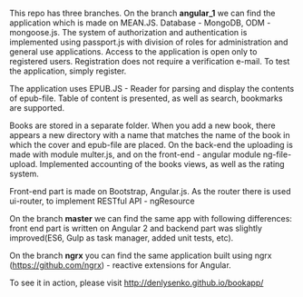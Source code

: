 This repo has three branches. On the branch **angular_1** we can find the application which is made on MEAN.JS. Database - MongoDB, ODM - mongoose.js. The system of authorization and authentication is implemented using passport.js with division of roles for administration and general use applications. Access to the application is open only to registered users. Registration does not require a verification e-mail. To test the application, simply register.

The application uses EPUB.JS - Reader for parsing and display the contents of epub-file. Table of content is presented, as well as search, bookmarks are supported.

Books are stored in a separate folder. When you add a new book, there appears a new directory with a name that matches the name of the book in which the cover and epub-file are placed. On the back-end the uploading is made with module multer.js, and on the front-end - angular module ng-file-upload. Implemented accounting of the books views, as well as the rating system.

Front-end part is made on Bootstrap, Angular.js. As the router there is used ui-router, to implement RESTful API - ngResource

On the branch **master** we can find the same app with following differences: front end part is written on Angular 2 and backend part was slightly improved(ES6, Gulp as task manager, added unit tests, etc).

On the branch **ngrx** you can find the same application built using ngrx (https://github.com/ngrx) - reactive extensions for Angular.

To see it in action, please visit http://denlysenko.github.io/bookapp/
